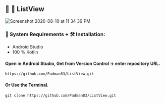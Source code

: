 ## 🤖 📱 ListView

![Screenshot 2020-08-10 at 11 34 39 PM](https://user-images.githubusercontent.com/45048950/89811088-b48a3d00-db70-11ea-885f-2fa6068a0048.png)

### 🧰 System Requirements + 🛠️ Installation: 

* Android Studio
* 100 % Kotlin

#### Open in Android Studio, Get from Version Control -> enter repository URL.

```
https://github.com/Padman83/ListView.git
```

#### Or Use the Terminal.

```
git clone https://github.com/Padman83/ListView.git

